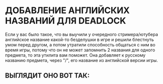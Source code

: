 # ДОБАВЛЕНИЕ АНГЛИЙСКИХ НАЗВАНИЙ ДЛЯ DEADLOCK
Если у вас было такое, что вы выучили у очередного стримера/ютубера английское название какой-то безделушки в игре и решили блестнуть умом перед другом, а потом утратили способность общаться с ним во время игры, потому что он не может запомнить 2 названия для одного предмета, то эта утилита вам поможет.
Она добавляет к русскому названию предмета, через "/", его название из английской версии игры.

## ВЫГЛЯДИТ ОНО ВОТ ТАК:


##